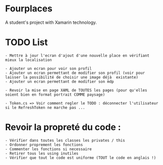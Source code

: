 ﻿# Fourplaces
A student's project with Xamarin technology.

# TODO List
    - Mettre à jour l'ecran d'ajout d'une nouvelle place en vérifiant mieux la localisation

    - Ajouter un ecran pour voir son profil
    - Ajouter un ecran permettant de modifier son profil (voir pour laisser la possibilité de choisir une image déjà  existante)
    - Ajouter un ecran permettant de modifier son mdp

    - Revoir la mise en page XAML de TOUTES les pages (pour qu'elles soient bien en format portrait COMME paysage)

    - Token.cs => Voir comment regler le TODO : déconnecter l'utilisateur si le RefreshToken ne marche pas ...

# Revoir la propreté du code :
    - Vérifier dans toutes les classes les privates / this
    - Ordonner proprement les fonctions
    - Commenter les fonctions si necessaire
    - Retirer tous les using inutiles
    - Vérifier que tout le code est uniforme (TOUT le code en anglais !)